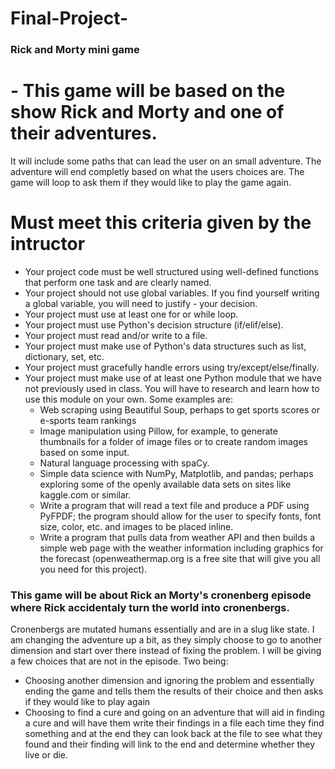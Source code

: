 # Final-Project-
 ### Rick and Morty mini game
 
 # - This game will be based on the show Rick and Morty and one of their adventures.
 It will include some paths that can lead the user on an small adventure.
 The adventure will end completly based on what the users choices are.
 The game will loop to ask them if they would like to play the game again.
 
 # Must meet this criteria given by the intructor 
- Your project code must be well structured using well-defined functions that perform one task and are clearly named.
- Your project should not use global variables. If you find yourself writing a global variable, you will need to justify - your decision.
- Your project must use at least one for or while loop.
- Your project must use Python's decision structure (if/elif/else).
- Your project must read and/or write to a file.
- Your project must make use of Python's data structures such as list, dictionary, set, etc.
- Your project must gracefully handle errors using try/except/else/finally.
- Your project must make use of at least one Python module that we have not previously used in class. You will have to research and learn how to use this module on your own. Some examples are:
  - Web scraping using Beautiful Soup, perhaps to get sports scores or e-sports team rankings
  - Image manipulation using Pillow, for example, to generate thumbnails for a folder of image files or to create random             images based on some input.
  - Natural language processing with spaCy.
  - Simple data science with NumPy, Matplotlib, and pandas; perhaps exploring some of the openly available data sets on   sites like kaggle.com or similar.
  - Write a program that will read a text file and produce a PDF using PyFPDF; the program should allow for the user to specify fonts, font size, color, etc. and images to be placed inline.
  - Write a program that pulls data from weather API and then builds a simple web page with the weather information including graphics for the forecast (openweathermap.org is a free site that will give you all you need for this project).

 
 ### This game will be about Rick an Morty's cronenberg episode where Rick accidentaly turn the world into cronenbergs.
 Cronenbergs are mutated humans essentially and are in a slug like state. I am changing the adventure up a bit, as they
 simply choose to go to another dimension and start over there instead of fixing the problem. I will be giving a few choices that are not in the episode.
 Two being:
 - Choosing another dimension and ignoring the problem and essentially ending the game and tells them the results of their choice and then asks if they would like to play again 
 - Choosing to find a cure and going on an adventure that will aid in finding a cure and will have them write their findings in a file each time they find something and at the end they can look back at the file to see what they found and their finding will link to the end and determine whether they live or die. 


